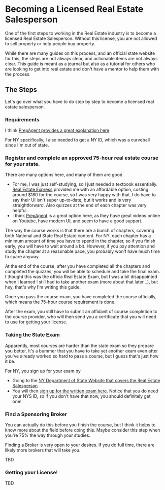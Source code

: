 # Becoming a Licensed Real Estate Salesperson

One of the first steps to working in the Real Estate industry is to become a licensed Real Estate Salesperson. Without this license, you are not allowed to sell property or help people buy property.

While there are many guides on this process, and an official state website for this, the steps are not always clear, and actionable items are not always clear. This guide is meant as a journal but also as a tutorial for others who are looking to get into real estate and don't have a mentor to help them with the process.

## The Steps

Let's go over what you have to do step by step to become a licensed real estate salesperson.

### Requirements

I think [PrepAgent provides a great explanation here](https://www.prepagent.com/real-estate-exam-by-state/NY/new-york-real-estate-license)

For NY specifically, I also needed to get a NY ID, which was a curveball since I'm out of state.

### Register and complete an approved 75-hour real estate course for your state.

There are many options here, and many of them are good. 

  - For me, I was just self-studying, so I just needed a textbook essentially. [Real Estate Express](https://www.talkable.com/x/yn6IDa) provided me with an affordable option, costing around $180 for the course, so I was very happy with that. I do have to say their UI isn't super up-to-date, but it works and is very straightforward. Also quizzes at the end of each chapter was very helpful.
  - I think [PrepAgent](https://www.prepagent.com/sign-up) is a great option here, as they have great videos online on Youtube, have modern UI, and seem to have a good support.

The way the course works is that there are a bunch of chapters, covering both National and State Real Estate content. For NY, each chapter has a minimum amount of time you have to spend in the chapter, so if you finish early, you will have to wait around a bit. However, if you pay attention and study the chapter at a reasonable pace, you probably won't have much time to spare anyway.

At the end of the course, after you have completed all the chapters and completed the quizzes, you will be able to schedule and take the final exam. I thought this was the officia Real Estate Exam, but I was a bit disappointed when I learned I still had to take another exam (more about that later...), but hey, that's why I'm writing this guide.

Once you pass the course exam, you have completed the course officially, which means the 75-hour course requirement is done. 

After the exam, you still have to submit an affidavit of course completion to the course provider, who will then send you a certificate that you will need to use for getting your license.

### Taking the State Exam

Apparently, most courses are harder than the state exam so they prepare you better. It's a bummer that you have to take yet another exam even after you've already worked so hard to pass a course, but I guess that's just how it be.

For NY, you sign up for your exam by

- Going to the [NY Department of State Website that covers the Real Estate Salesperson](https://dos.ny.gov/real-estate-salesperson)
- You will then [sign up for the written exam here](https://appext20.dos.ny.gov/nydos/registration.do?from=loginPage). Notice that you do need your NYS ID, so if you don't have that now, you should definitely get one!

### Find a Sponsoring Broker

You can actually do this before you finish the course, but I think it helps to know more about the field before doing this. Maybe consider this step when you're 75% the way through your studies.

Finding a Broker is very open to your desires. If you do full time, there are likely more brokers that will take you.

TBD

### Getting your License!

TBD
